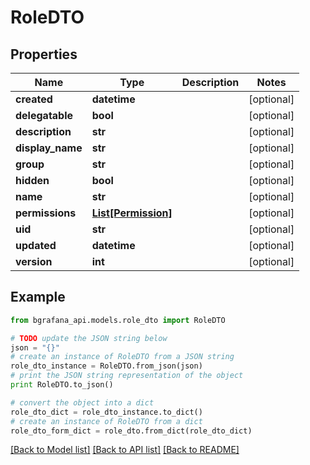 # RoleDTO


## Properties
Name | Type | Description | Notes
------------ | ------------- | ------------- | -------------
**created** | **datetime** |  | [optional] 
**delegatable** | **bool** |  | [optional] 
**description** | **str** |  | [optional] 
**display_name** | **str** |  | [optional] 
**group** | **str** |  | [optional] 
**hidden** | **bool** |  | [optional] 
**name** | **str** |  | [optional] 
**permissions** | [**List[Permission]**](Permission.md) |  | [optional] 
**uid** | **str** |  | [optional] 
**updated** | **datetime** |  | [optional] 
**version** | **int** |  | [optional] 

## Example

```python
from bgrafana_api.models.role_dto import RoleDTO

# TODO update the JSON string below
json = "{}"
# create an instance of RoleDTO from a JSON string
role_dto_instance = RoleDTO.from_json(json)
# print the JSON string representation of the object
print RoleDTO.to_json()

# convert the object into a dict
role_dto_dict = role_dto_instance.to_dict()
# create an instance of RoleDTO from a dict
role_dto_form_dict = role_dto.from_dict(role_dto_dict)
```
[[Back to Model list]](../README.md#documentation-for-models) [[Back to API list]](../README.md#documentation-for-api-endpoints) [[Back to README]](../README.md)


